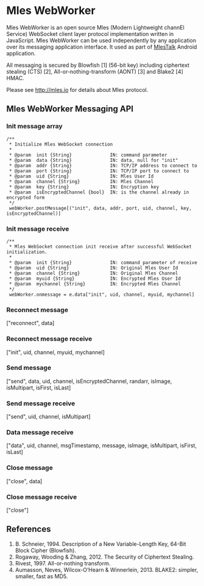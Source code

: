 # Mles WebWorker

Mles WebWorker is an open source Mles (Modern Lightweight channEl Service) WebSocket client layer protocol implementation written in JavaScript. Mles WebWorker can be used independently by any application over its messaging application interface. It used as part of [MlesTalk](http://mles.io/app) Android application.

All messaging is secured by Blowfish [1] (56-bit key) including ciphertext stealing (CTS) [2], All-or-nothing-transform (AONT) [3] and Blake2 [4] HMAC.

Please see http://mles.io for details about Mles protocol.

## Mles WebWorker Messaging API

### Init message array
```
/**
 * Initialize Mles WebSocket connection
 *
 * @param  init {String}              IN: command parameter
 * @param  data {String}              IN: data, null for "init"
 * @param  addr {String}              IN: TCP/IP address to connect to
 * @param  port {String}              IN: TCP/IP port to connect to
 * @param  uid {String}               IN: Mles User Id
 * @param  channel {String}           IN: Mles Channel
 * @param  key {String}               IN: Encryption key
 * @param  isEncryptedChannel {bool}  IN: is the channel already in encrypted form
 */
 webWorker.postMessage[("init", data, addr, port, uid, channel, key, isEncryptedChannel)]
```
### Init message receive
```
/**
 * Mles WebSocket connection init receive after successful WebSocket initialization.
 *
 * @param  init {String}              IN: command parameter of receive
 * @param  uid {String}               IN: Original Mles User Id
 * @param  channel {String}           IN: Original Mles Channel
 * @param  myuid {String}             IN: Encrypted Mles User Id
 * @param  mychannel {String}         IN: Encrypted Mles Channel
 */
 webWorker.onmessage = e.data["init", uid, channel, myuid, mychannel]
```
### Reconnect message
 \["reconnect"\, data\]
 
 ### Reconnect message receive
 \["init", uid, channel, myuid, mychannel\]
 
### Send message
 \["send", data, uid, channel,  isEncryptedChannel, randarr, isImage, isMultipart, isFirst, isLast\]
 
### Send message receive
 \["send", uid, channel,  isMultipart\]
 
### Data message receive
 \["data", uid, channel, msgTimestamp, message, isImage, isMultipart, isFirst, isLast\]
 
### Close message
  \["close", data\]

### Close message receive
  \["close"\]




## References

  1. B. Schneier, 1994. Description of a New Variable-Length Key, 64-Bit Block Cipher (Blowfish).
  2. Rogaway, Wooding & Zhang, 2012. The Security of Ciphertext Stealing.
  3. Rivest, 1997. All-or-nothing transform.
  4. Aumasson, Neves, Wilcox-O’Hearn & Winnerlein, 2013. BLAKE2: simpler, smaller, fast as MD5.

